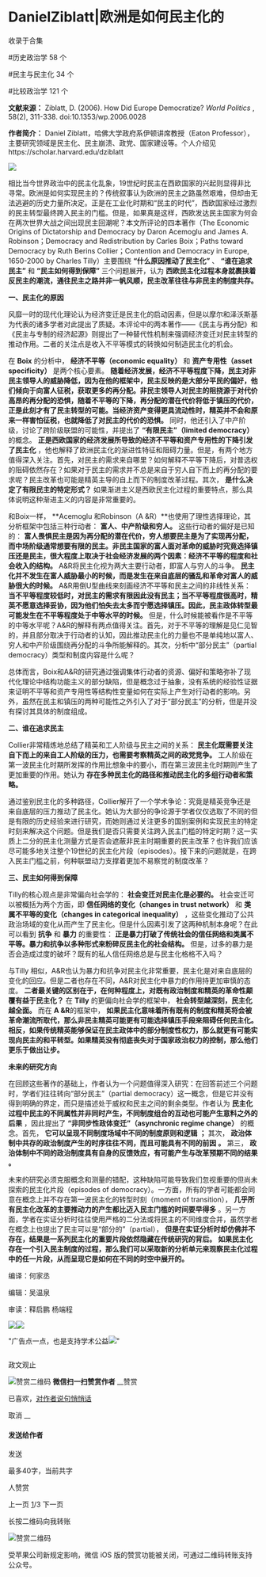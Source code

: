# DanielZiblatt|欧洲是如何民主化的


收录于合集

#历史政治学 58 个

#民主与民主化 34 个

#比较政治学 121 个

**文献来源：** Ziblatt, D. (2006). How Did Europe Democratize? _World Politics_ ,
58(2), 311-338. doi:10.1353/wp.2006.0028

  

 **作者简介：** Daniel Ziblatt，哈佛大学政府系伊顿讲席教授（Eaton
Professor），主要研究领域是民主化、民主崩溃、政党、国家建设等。个人介绍见https://scholar.harvard.edu/dziblatt

![](/images/499/2.jpeg)

  

  

相比当今世界政治中的民主化乱象，19世纪时民主在西欧国家的兴起则显得非比寻常。欧洲是如何实现民主的？传统叙事认为欧洲的民主之路虽然艰难，但却由无法逃避的历史力量所决定。正是在工业化时期和“民主的时代”，西欧国家经过激烈的民主转型最终跨入民主的门槛。但是，如果真是这样，西欧发达民主国家为何会在两次世界大战之间出现民主回潮呢？本文所评论的四本著作（The
Economic Origins of Dictatorship and Democracy by Daron Acemoglu and James A.
Robinson；Democracy and Redistribution by Carles Boix；Paths toward Democracy by
Ruth Berins Collier；Contention and Democracy in Europe, 1650-2000 by Charles
Tilly）主要围绕 **“什么原因推动了民主化”** 、 **“谁在追求民主”** 和 **“民主如何得到保障”** 三个问题展开，认为
**西欧民主化过程本身就裹挟着反民主的潮流，通往民主之路并非一帆风顺，民主改革往往与非民主的制度共存。**

  

 **一、民主化的原因**

  

风靡一时的现代化理论认为经济变迁是民主化的启动因素，但是以摩尔和泽沃斯基为代表的诸多学者对此提出了质疑。本评论中的两本著作——《民主与再分配》和《民主与专制的经济起源》则提出了一种替代性机制来强调经济变迁对民主转型的推动作用。二者的关注点是收入不平等模式的转换如何制造民主化的机会。  

  

在 **Boix** 的分析中， **经济不平等（economic equality）** 和 **资产专用性（asset specificity）**
是两个核心要素。
**随着经济发展，经济不平等程度下降，民主对非民主领导人的威胁降低，因为在他的框架中，民主反映的是大部分平民的偏好，他们倾向于向富人征税，获取更多的再分配。非民主领导人对民主的阻挠源于对代价高昂的再分配的恐惧，随着不平等的下降，再分配的潜在代价将低于镇压的代价，正是此刻才有了民主转型的可能。当经济资产变得更具流动性时，精英并不会和原来一样害怕征税，也就降低了对民主的代价的恐惧。**
同时，他还引入了中产阶级，讨论了跨阶级联盟的可能性，并提出了 **“有限民主”（limited democracy）** 的概念。
**正是西欧国家的经济发展所导致的经济不平等和资产专用性的下降引发了民主化**
，他也解释了欧洲民主化的渐进性特征和阻碍力量。但是，有两个地方值得深入关注。首先，对民主的需求来自哪里？如何解释不平等下降后，对普选权的阻碍依然存在？如果对于民主的需求并不总是来自于穷人自下而上的再分配的要求呢？民主改革也可能是精英主导的自上而下的制度改革过程。其次，
**是什么决定了有限民主的特定形式？** 如果渐进主义是西欧民主化过程的重要特点，那么具体说明这种渐进主义的内容是非常重要的。

  

和Boix一样， **Acemoglu 和Robinson（A &R）**也使用了理性选择理论，其分析框架中包括三种行动者： **富人、中产阶级和穷人。**
这些行动者的偏好是已知的：
**富人畏惧民主是因为再分配的潜在代价，穷人想要民主是为了实现再分配，而中场阶级通常想要有限的民主。非民主国家的富人面对革命的威胁时究竟选择镇压还是民主，很大程度上取决于社会经济发展的两个因素：经济不平等的程度和社会收入的结构。**
A&R将民主化视为两大主要行动者，即富人与穷人的斗争。 **民主化并不发生在富人威胁最小的时候，而是发生在来自底层的骚乱和革命对富人的威胁很大的时候。**
A&R用倒U型曲线来刻画经济不平等和民主之间的非线性关系：
**当不平等程度较低时，对民主的需求有限因此没有民主；当不平等程度很高时，精英不愿意选择妥协，因为他们怕失去太多而宁愿选择镇压。因此，民主政体转型最可能发生在不平等程度处于中等水平的时候。**
但是，什么时候能被看作是不平等的中等水平呢？A&R的解释有两点值得关注。首先，对于不平等的理解是见仁见智的，并且部分取决于行动者的认知，因此推动民主化的力量也不是单纯地以富人、穷人和中产阶级围绕再分配的斗争所能解释的。其次，分析中“部分民主”（partial
democracy）类型和制度内容是什么呢？

  

总体而言，Boix和A&R的研究通过强调集体行动者的资源、偏好和策略弥补了现代化理论中结构功能主义的部分缺陷，但是概念过于抽象，没有系统的经验性证据来证明不平等和资产专用性等结构性变量如何在实际上产生对行动者的影响。另外，虽然在民主和镇压的两种可能性之外引入了对于“部分民主”的分析，但是并没有探讨其具体的制度组成。

  

 **二、谁在追求民主**

  

Collier非常精炼地总结了精英和工人阶级与民主之间的关系： **民主化既需要关注自下而上的来自工人阶级的压力，也需要考察精英之间的政党竞争。**
工人阶级在第一波民主化时期所发挥的作用比想象中的要小，而在第三波民主化时期则产生了更加重要的作用。她认为
**存在多种民主化的路径和推动民主化的多组行动者和策略。**  

  

通过鉴别民主化的多种路径，Collier解开了一个学术争论：究竟是精英竞争还是来自底层的压力推动了民主化。她认为大部分的争论源于学者仅仅选取了不同的但是有限的历史经验来进行研究，而她则通过关注更多的国别案例和实现民主的特定时刻来解决这个问题。但是我们是否只需要关注跨入民主门槛的特定时期？这一实质上二分的民主化测量方式是否会遮蔽非民主时期重要的民主改革？也许我们应该尽可能多地关注整个19世纪的民主化片段（episodes）。接下来的问题就是，在跨入民主门槛之前，何种联盟动力支撑着更加不易察觉的制度改革？

  

 **三、民主如何得到保障**

  

Tilly的核心观点是非常偏向社会学的： **社会变迁对民主化是必要的。** 社会变迁可以被概括为两个方面，即 **信任网络的变化（changes in
trust network）** 和 **类属不平等的变化（changes in categorical inequality）**
，这些变化推动了公共政治场域的变化从而产生了民主化。但是什么因素引发了这两种机制本身呢？在此可以看到 **抗争** 和 **暴力** 的重要性：
**正是暴力打破了传统社会的信任网络和类属不平等。暴力和抗争以多种形式来粉碎反民主化的社会结构。**
但是，过多的暴力是否会造成过度的破坏？既有的私人信任网络总是与民主化格格不入吗？  

  

与Tilly 相似，A&R也认为暴力和抗争对民主化非常重要，民主化是对来自底层的变化的回应。但是二者也存在不同，A&R对民主化中暴力的作用持更加审慎的态度。
**二者最关键的区别在于，在何种程度上，对既有政治制度和精英的革命性颠覆有益于民主化？** 在 **Tilly** 的更偏向社会学的框架中，
**社会转型越深刻，民主化越全面。** 而在 **A &R**的框架中，
**如果民主化意味着所有既有的制度和精英将会被革命潮流所取代，那么非民主精英可能更有可能选择镇压手段来阻碍任何民主化。相反，如果传统精英能够保证在民主政体中的部分制度性权力，那么就更有可能实现向民主的和平转型。如果精英没有彻底丧失对于国家政治权力的控制，那么他们更乐于做出让步。**

  

 **未来的研究方向**

  

在回顾这些著作的基础上，作者认为一个问题值得深入研究：在回答前述三个问题时，学者们往往转向“部分民主”（partial
democracy）这一概念，但是它并没有得到明确的界定，而只是描述处于威权和民主之间的剩余类型。作者认为
**民主化过程中民主的不同属性并非同时产生，不同制度组合的互动也可能产生意料之外的后果** ，因此提出了 **“非同步性政体变迁”（asynchronic
regime change）** 的概念。首先， **它可以呈现不同制度场域中不同的制度原则和逻辑** **；** 其次，
**政治体制中共存的政治制度产生的时序往往不同，而且可能具有不同的前因** **。** 第三，
**政治体制中不同的政治制度具有自身的反馈效应，有可能产生与改革预期不同的结果** **。**  

  

未来的研究必须克服概念和测量的错配，这种缺陷可能导致我们忽视重要的但尚未探索的民主化片段（episodes of
democracy）。一方面，所有的学者可能都会同意在概念上并不存在第一波民主化的转型时刻（moment of transition），
**几乎所有民主化改革的主要推动力的产生都比迈入民主门槛的时间要早得多**
。另一方面，学者在实证分析时往往使用严格的二分法或将民主的不同维度合并，虽然学者在概念上也提出了民主可以是“部分的”（partial），
**但是在实证分析时却仿佛并不存在，结果是一系列民主化的重要片段依然隐藏在传统研究的背后。**
**如果民主化存在一个引入民主制度的过程，那么我们可以采取新的分析单元来观察民主化过程中的任一片段，从而呈现它是如何在不同的时空中展开的。**

编译：何家丞

编辑：吴温泉

审读：释启鹏 杨端程

![](/images/499/3.jpeg)![](/images/499/4.jpeg)

"广告点一点，也是支持学术公益![](/images/499/5.png)"

![]()

政文观止

![赞赏二维码]() **微信扫一扫赞赏作者** __赞赏

已喜欢，[对作者说句悄悄话](javascript:;)

取消 __

#### 发送给作者

发送

最多40字，当前共字

[](javascript:;) 人赞赏

上一页 [1](javascript:;)/3 下一页

长按二维码向我转账

![赞赏二维码]()

受苹果公司新规定影响，微信 iOS 版的赞赏功能被关闭，可通过二维码转账支持公众号。

